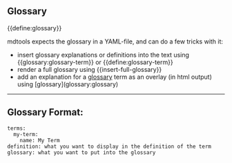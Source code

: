 ## Glossary

{{define:glossary}}

mdtools expects the glossary in a YAML-file, and can do a few tricks with it: 

- insert glossary explanations or definitions into the text using &#0123;&#0123;glossary:glossary-term&#0125;&#0125; or &#0123;&#0123;define:glossary-term&#0125;&#0125;
- render a full glossary using &#0123;&#0123;insert-full-glossary&#0125;&#0125;
- add an explanation for a [glossary](glossary:glossary) term as an overlay (in html output) using &#0091;glossary&#0093;&#0040;glossary:glossary&#0041;

---

## Glossary Format:

    terms:
      my-term:
    	name: My Term
	definition: what you want to display in the definition of the term
    glossary: what you want to put into the glossary

